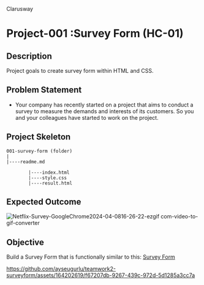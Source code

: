 <p>Clarusway<img align="right"
  src="https://secure.meetupstatic.com/photos/event/3/1/b/9/600_488352729.jpeg"  width="15px"></p>

# Project-001 :Survey Form (HC-01)

## Description
Project goals to create survey form within HTML and CSS.

## Problem Statement

- Your company has recently started on a project that aims to conduct a survey to measure the demands and interests of its customers. So you and your colleagues have started to work on the project.

## Project Skeleton 

```
001-survey-form (folder)
|
|----readme.md

        |----index.html  
        |----style.css   
        |----result.html 
```

## Expected Outcome


![Netflix-Survey-GoogleChrome2024-04-0816-26-22-ezgif com-video-to-gif-converter](https://github.com/ayseugurlu/SurveyFormNetflix/assets/164202619/5f290fc3-fd8e-4b9c-8609-7cf9afc262a2)

## Objective

Build a Survey Form that is functionally similar to this: [Survey Form](https://mccarthy-silva.github.io/Survey-Form/)

https://github.com/ayseugurlu/teamwork2-surveyform/assets/164202619/f67207db-9267-439c-972d-5d1285a3cc7a

